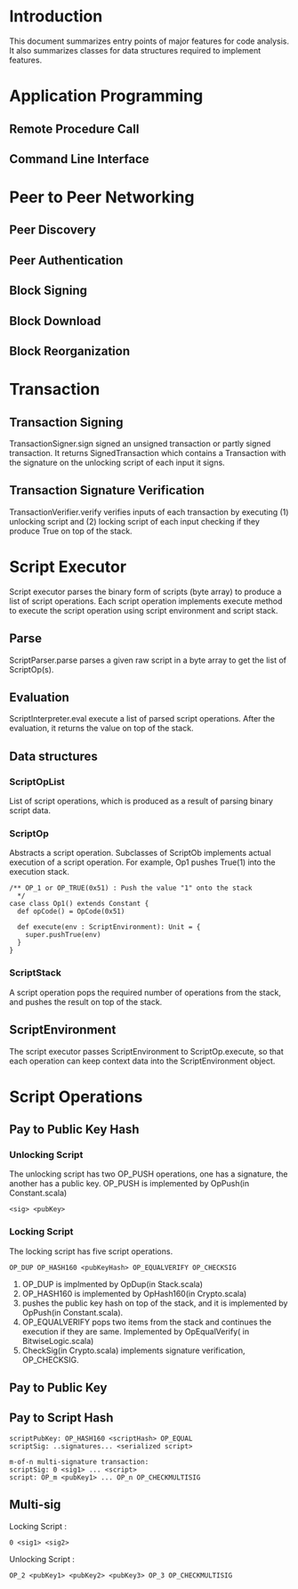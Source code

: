 # Introduction
This document summarizes entry points of major features for code analysis. 
It also summarizes classes for data structures required to implement features.

# Application Programming
## Remote Procedure Call
## Command Line Interface

# Peer to Peer Networking
## Peer Discovery
## Peer Authentication
## Block Signing
## Block Download
## Block Reorganization

# Transaction
## Transaction Signing
TransactionSigner.sign signed an unsigned transaction or partly signed transaction. 
It returns SignedTransaction which contains a Transaction with the signature on the unlocking script of each input it signs.

## Transaction Signature Verification
TransactionVerifier.verify verifies inputs of each transaction by executing (1) unlocking script and (2) locking script of each input checking if they produce True on top of the stack. 

# Script Executor
Script executor parses the binary form of scripts (byte array) to produce a list of script operations.
Each script operation implements execute method to execute the script operation using script environment and script stack.

## Parse
ScriptParser.parse parses a given raw script in a byte array to get the list of ScriptOp(s).

## Evaluation
ScriptInterpreter.eval execute a list of parsed script operations. 
After the evaluation, it returns the value on top of the stack.

## Data structures
### ScriptOpList 
List of script operations, which is produced as a result of parsing binary script data.
### ScriptOp
Abstracts a script operation. Subclasses of ScriptOb implements actual execution of a script operation.
For example, Op1 pushes True(1) into the execution stack.
```
/** OP_1 or OP_TRUE(0x51) : Push the value "1" onto the stack
  */
case class Op1() extends Constant {
  def opCode() = OpCode(0x51)

  def execute(env : ScriptEnvironment): Unit = {
    super.pushTrue(env)
  }
}
```

### ScriptStack 
A script operation pops the required number of operations from the stack, and pushes the result on top of the stack.

## ScriptEnvironment
The script executor passes ScriptEnvironment to ScriptOp.execute, so that each operation can keep context data into the ScriptEnvironment object.


# Script Operations 
## Pay to Public Key Hash 
### Unlocking Script
The unlocking script has two OP_PUSH operations, one has a signature, the another has a public key.
OP_PUSH is implemented by OpPush(in Constant.scala)
```
<sig> <pubKey> 
```
### Locking Script 
The locking script has five script operations. 
```
OP_DUP OP_HASH160 <pubKeyHash> OP_EQUALVERIFY OP_CHECKSIG
```

1. OP_DUP is implmented by OpDup(in Stack.scala)
2. OP_HASH160 is implemented by OpHash160(in Crypto.scala)
3. <pubKeyHash> pushes the public key hash on top of the stack, and it is implemented by OpPush(in Constant.scala).
4. OP_EQUALVERIFY pops two items from the stack and continues the execution if they are same. Implemented by OpEqualVerify( in BitwiseLogic.scala)
5. CheckSig(in Crypto.scala) implements signature verification, OP_CHECKSIG.

## Pay to Public Key


## Pay to Script Hash
```
scriptPubKey: OP_HASH160 <scriptHash> OP_EQUAL 
scriptSig: ..signatures... <serialized script>
```

```
m-of-n multi-signature transaction:
scriptSig: 0 <sig1> ... <script>
script: OP_m <pubKey1> ... OP_n OP_CHECKMULTISIG
```

## Multi-sig
Locking Script : 
```
0 <sig1> <sig2>  
```

Unlocking Script : 
```
OP_2 <pubKey1> <pubKey2> <pubKey3> OP_3 OP_CHECKMULTISIG
```